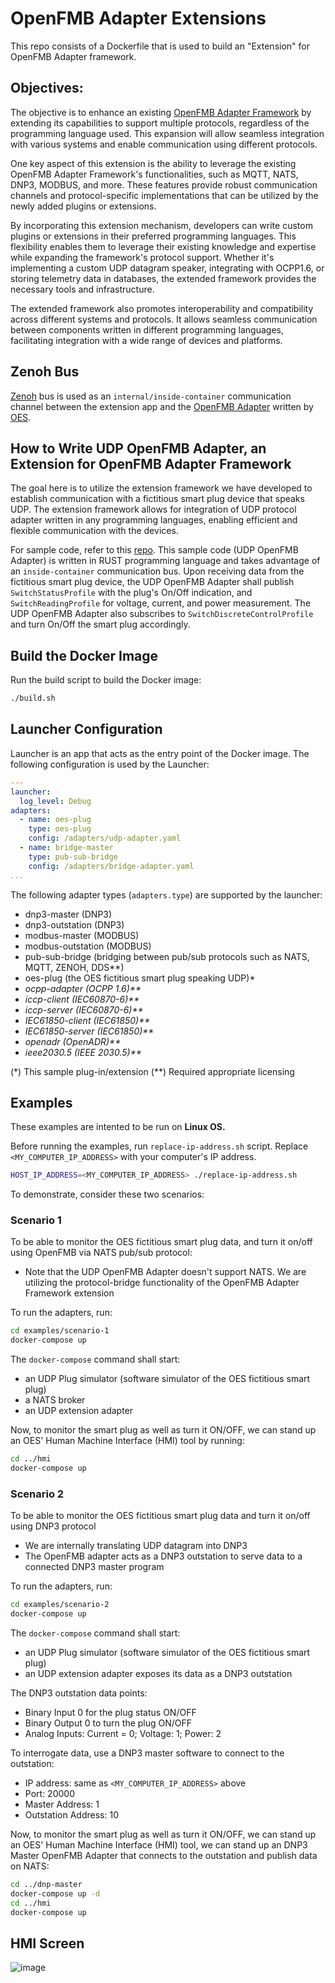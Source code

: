 # OpenFMB Adapter Extensions

This repo consists of a Dockerfile that is used to build an "Extension" for OpenFMB Adapter framework.  

## Objectives:

The objective is to enhance an existing [OpenFMB Adapter Framework](https://github.com/openenergysolutions/openfmb.adapters) by extending its capabilities to support multiple protocols, regardless of the programming language used. This expansion will allow seamless integration with various systems and enable communication using different protocols.

One key aspect of this extension is the ability to leverage the existing OpenFMB Adapter Framework's functionalities, such as MQTT, NATS, DNP3, MODBUS, and more. These features provide robust communication channels and protocol-specific implementations that can be utilized by the newly added plugins or extensions.

By incorporating this extension mechanism, developers can write custom plugins or extensions in their preferred programming languages. This flexibility enables them to leverage their existing knowledge and expertise while expanding the framework's protocol support. Whether it's implementing a custom UDP datagram speaker, integrating with OCPP1.6, or storing telemetry data in databases, the extended framework provides the necessary tools and infrastructure.

The extended framework also promotes interoperability and compatibility across different systems and protocols. It allows seamless communication between components written in different programming languages, facilitating integration with a wide range of devices and platforms.

## Zenoh Bus

[Zenoh](https://zenoh.io/) bus is used as an `internal/inside-container` communication channel between the extension app and the [OpenFMB Adapter](https://openfmb.openenergysolutions.com/docs/adapter/) written by [OES](https://openenergysolutions.com/).

## How to Write UDP OpenFMB Adapter, an Extension for OpenFMB Adapter Framework

The goal here is to utilize the extension framework we have developed to establish communication with a fictitious smart plug device that speaks UDP. The extension framework allows for integration of UDP protocol adapter written in any programming languages, enabling efficient and flexible communication with the devices.

For sample code, refer to this [repo](https://github.com/openenergysolutions/openfmb.adapters.udp.git).  This sample code (UDP OpenFMB Adapter) is written in RUST programming language and takes advantage of an `inside-container` communication bus.  Upon receiving data from the fictitious smart plug device, the UDP OpenFMB Adapter shall publish `SwitchStatusProfile` with the plug's On/Off indication, and `SwitchReadingProfile` for voltage, current, and power measurement. The UDP OpenFMB Adapter also subscribes to `SwitchDiscreteControlProfile` and turn On/Off the smart plug accordingly.

## Build the Docker Image

Run the build script to build the Docker image:

```bash
./build.sh
```

## Launcher Configuration

Launcher is an app that acts as the entry point of the Docker image.  The following configuration is used by the Launcher:

```yaml
---
launcher:
  log_level: Debug
adapters: 
  - name: oes-plug
    type: oes-plug
    config: /adapters/udp-adapter.yaml
  - name: bridge-master
    type: pub-sub-bridge    
    config: /adapters/bridge-adapter.yaml 
...
```
The following adapter types (`adapters.type`) are supported by the launcher:

- dnp3-master (DNP3)
- dnp3-outstation (DNP3)
- modbus-master (MODBUS)
- modbus-outstation (MODBUS)
- pub-sub-bridge (bridging between pub/sub protocols such as NATS, MQTT, ZENOH, DDS**)
- oes-plug (the OES fictitious smart plug speaking UDP)*
- <i>ocpp-adapter (OCPP 1.6)**</i>
- <i>iccp-client (IEC60870-6)**</i>
- <i>iccp-server (IEC60870-6)**</i>
- <i>IEC61850-client (IEC61850)**</i>
- <i>IEC61850-server (IEC61850)**</i>
- <i>openadr (OpenADR)**</i>
- <i>ieee2030.5 (IEEE 2030.5)**</i>

(*)  This sample plug-in/extension
(**) Required appropriate licensing

## Examples

These examples are intented to be run on <b>Linux OS.</b>

Before running the examples, run `replace-ip-address.sh` script.  Replace `<MY_COMPUTER_IP_ADDRESS>` with your computer's IP address.

```bash
HOST_IP_ADDRESS=<MY_COMPUTER_IP_ADDRESS> ./replace-ip-address.sh
```

To demonstrate, consider these two scenarios:

### Scenario 1

To be able to monitor the OES fictitious smart plug data, and turn it on/off using OpenFMB via NATS pub/sub protocol:
   - Note that the UDP OpenFMB Adapter doesn't support NATS.  We are utilizing the protocol-bridge functionality of the OpenFMB Adapter Framework extension

To run the adapters, run:

```bash
cd examples/scenario-1
docker-compose up
```

The `docker-compose` command shall start:
- an UDP Plug simulator (software simulator of the OES fictitious smart plug)
- a NATS broker
- an UDP extension adapter

Now, to monitor the smart plug as well as turn it ON/OFF, we can stand up an OES' Human Machine Interface (HMI) tool by running:

```bash
cd ../hmi
docker-compose up
```


### Scenario 2

To be able to monitor the OES fictitious smart plug data and turn it on/off using DNP3 protocol
   - We are internally translating UDP datagram into DNP3
   - The OpenFMB adapter acts as a DNP3 outstation to serve data to a connected DNP3 master program

To run the adapters, run:

```bash
cd examples/scenario-2
docker-compose up
```
The `docker-compose` command shall start:
- an UDP Plug simulator (software simulator of the OES fictitious smart plug)
- an UDP extension adapter exposes its data as a DNP3 outstation
    
The DNP3 outstation data points:
- Binary Input 0 for the plug status ON/OFF
- Binary Output 0 to turn the plug ON/OFF
- Analog Inputs: Current = 0; Voltage: 1; Power: 2

To interrogate data, use a DNP3 master software to connect to the outstation:
- IP address: same as `<MY_COMPUTER_IP_ADDRESS>` above
- Port: 20000
- Master Address: 1
- Outstation Address: 10

Now, to monitor the smart plug as well as turn it ON/OFF, we can stand up an OES' Human Machine Interface (HMI) tool, we can stand up an DNP3 Master OpenFMB Adapter that connects to the outstation and publish data on NATS: 

```bash
cd ../dnp-master
docker-compose up -d
cd ../hmi
docker-compose up
```

## HMI Screen

![image](https://github.com/openenergysolutions/openfmb.adapters.ext/assets/43071770/ce1ddce1-bf9d-43d7-ba52-334265882861)